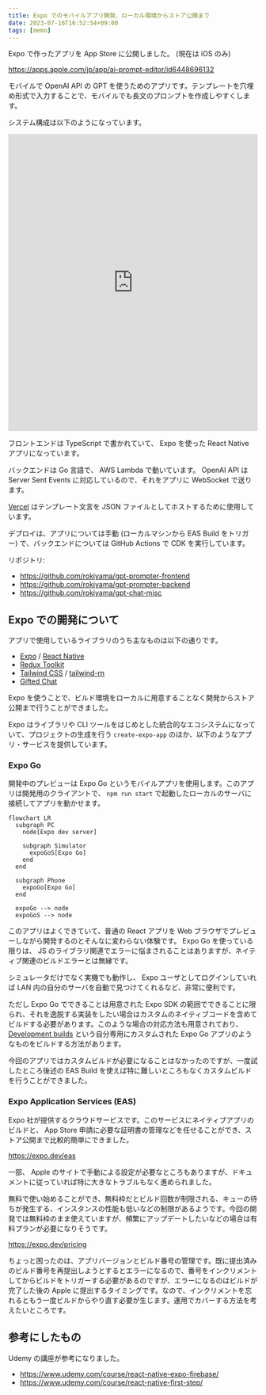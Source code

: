 ```yaml
---
title: Expo でのモバイルアプリ開発、ローカル環境からストア公開まで
date: 2023-07-16T16:52:54+09:00
tags: [memo]
---
```


Expo で作ったアプリを App Store に公開しました。 (現在は iOS のみ)

https://apps.apple.com/jp/app/ai-prompt-editor/id6448696132

モバイルで OpenAI API の GPT を使うためのアプリです。テンプレートを穴埋め形式で入力することで、モバイルでも長文のプロンプトを作成しやすくします。

システム構成は以下のようになっています。

<iframe frameborder="0" style="width:100%;height:600px;" src="https://viewer.diagrams.net/?nav=1&title=expo-app.drawio#Uhttps%3A%2F%2Fdrive.google.com%2Fuc%3Fid%3D1dH8J7FQQLBlIJXbNckm2AGNXzH99Mov5%26export%3Ddownload"></iframe>

フロントエンドは TypeScript で書かれていて、 Expo を使った React Native アプリになっています。

バックエンドは Go 言語で、 AWS Lambda で動いています。 OpenAI API は Server Sent Events に対応しているので、それをアプリに WebSocket で送ります。

[Vercel](https://vercel.com/) はテンプレート文言を JSON ファイルとしてホストするために使用しています。

デプロイは、アプリについては手動 (ローカルマシンから EAS Build をトリガー) で、バックエンドについては GitHub Actions で CDK を実行しています。

リポジトリ:

- https://github.com/rokiyama/gpt-prompter-frontend
- https://github.com/rokiyama/gpt-prompter-backend
- https://github.com/rokiyama/gpt-chat-misc

## Expo での開発について

アプリで使用しているライブラリのうち主なものは以下の通りです。

- [Expo](https://expo.dev/) / [React Native](https://reactnative.dev/)
- [Redux Toolkit](https://redux-toolkit.js.org/)
- [Tailwind CSS](https://tailwindcss.com/) / [tailwind-rn](https://github.com/vadimdemedes/tailwind-rn)
- [Gifted Chat](https://github.com/FaridSafi/react-native-gifted-chat)

Expo を使うことで、ビルド環境をローカルに用意することなく開発からストア公開まで行うことができました。

Expo はライブラリや CLI ツールをはじめとした統合的なエコシステムになっていて、プロジェクトの生成を行う `create-expo-app` のほか、以下のようなアプリ・サービスを提供しています。

### Expo Go

開発中のプレビューは Expo Go というモバイルアプリを使用します。このアプリは開発用のクライアントで、 `npm run start` で起動したローカルのサーバに接続してアプリを動かせます。

```mermaid
flowchart LR
  subgraph PC
    node[Expo dev server]

    subgraph Simulator
      expoGoS[Expo Go]
    end
  end

  subgraph Phone
    expoGo[Expo Go]
  end

  expoGo --> node
  expoGoS --> node
```

このアプリはよくできていて、普通の React アプリを Web ブラウザでプレビューしながら開発するのとそんなに変わらない体験です。 Expo Go を使っている限りは、 JS のライブラリ関連でエラーに悩まされることはありますが、ネイティブ関連のビルドエラーとは無縁です。

シミュレータだけでなく実機でも動作し、 Expo ユーザとしてログインしていれば LAN 内の自分のサーバを自動で見つけてくれるなど、非常に便利です。

ただし Expo Go でできることは用意された Expo SDK の範囲でできることに限られ、それを逸脱する実装をしたい場合はカスタムのネイティブコードを含めてビルドする必要があります。このような場合の対応方法も用意されており、 [Development builds](https://docs.expo.dev/develop/development-builds/introduction/) という自分専用にカスタムされた Expo Go アプリのようなものをビルドする方法があります。

今回のアプリではカスタムビルドが必要になることはなかったのですが、一度試したところ後述の EAS Build を使えば特に難しいところもなくカスタムビルドを行うことができました。

### Expo Application Services (EAS)

Expo 社が提供するクラウドサービスです。このサービスにネイティブアプリのビルドと、 App Store 申請に必要な証明書の管理などを任せることができ、ストア公開まで比較的簡単にできました。

https://expo.dev/eas

一部、 Apple のサイトで手動による設定が必要なところもありますが、ドキュメントに従っていれば特に大きなトラブルもなく進められました。

無料で使い始めることができ、無料枠だとビルド回数が制限される、キューの待ちが発生する、インスタンスの性能も低いなどの制限があるようです。今回の開発では無料枠のまま使えていますが、頻繁にアップデートしたいなどの場合は有料プランが必要になりそうです。

https://expo.dev/pricing

ちょっと困ったのは、アプリバージョンとビルド番号の管理です。既に提出済みのビルド番号を再提出しようとするとエラーになるので、番号をインクリメントしてからビルドをトリガーする必要があるのですが、エラーになるのはビルドが完了した後の Apple に提出するタイミングです。なので、インクリメントを忘れるともう一度ビルドからやり直す必要が生じます。運用でカバーする方法を考えたいところです。

## 参考にしたもの

Udemy の講座が参考になりました。

- https://www.udemy.com/course/react-native-expo-firebase/
- https://www.udemy.com/course/react-native-first-step/
